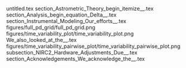 untitled.tex
section_Astrometric_Theory_begin_itemize__.tex
section_Analysis_begin_equation_Delta__.tex
section_Instrumental_Modeling_Our_efforts__.tex
figures/full_pd_grid/full_pd_grid.png
figures/time_variability_plot/time_variability_plot.png
We_also_looked_at_the__.tex
figures/time_variability_pairwise_plot/time_variability_pairwise_plot.png
subsection_NIRC2_Hardware_Adjustments_Due__.tex
section_Acknowledgements_We_acknowledge_the__.tex